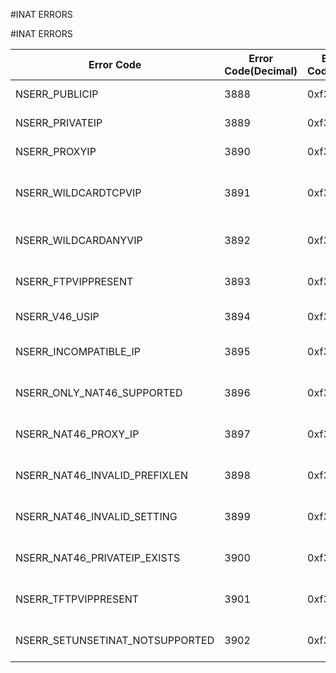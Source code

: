 #INAT ERRORS

#INAT ERRORS



<table><thead><tr><th>Error Code</th><th>Error Code(Decimal)</th><th>Error Code(Hex)</th><th>Error Message</th></tr></thead><tbody><tr><td>NSERR_PUBLICIP</td><td>3888</td><td>0xf30</td><td>Invalid Public IP address</td><tr><tr><td>NSERR_PRIVATEIP</td><td>3889</td><td>0xf31</td><td>Invalid Private IP address</td><tr><tr><td>NSERR_PROXYIP</td><td>3890</td><td>0xf32</td><td>Invalid Proxy IP address</td><tr><tr><td>NSERR_WILDCARDTCPVIP</td><td>3891</td><td>0xf33</td><td>TCPPROXY enabled when wildcard TCP Vserver already present</td><tr><tr><td>NSERR_WILDCARDANYVIP</td><td>3892</td><td>0xf34</td><td>INAT rule with wildcard ANY vserver, not allowed</td><tr><tr><td>NSERR_FTPVIPPRESENT</td><td>3893</td><td>0xf35</td><td>FTP enabled when FTP vserver already present</td><tr><tr><td>NSERR_V46_USIP</td><td>3894</td><td>0xf36</td><td>USIP is not allowed in mixed topology</td><tr><tr><td>NSERR_INCOMPATIBLE_IP</td><td>3895</td><td>0xf37</td><td>Private and Proxy IP should share the same IP Type</td><tr><tr><td>NSERR_ONLY_NAT46_SUPPORTED</td><td>3896</td><td>0xf38</td><td>Stateless mode only supported for IPv4->IPV6</td><tr><tr><td>NSERR_NAT46_PROXY_IP</td><td>3897</td><td>0xf39</td><td>Proxy IP is not supported in stateless mode</td><tr><tr><td>NSERR_NAT46_INVALID_PREFIXLEN</td><td>3898</td><td>0xf3A</td><td>Prefix length should be 32/40/48/56/64/96</td><tr><tr><td>NSERR_NAT46_INVALID_SETTING</td><td>3899</td><td>0xf3B</td><td>Invalid configuration for nat46</td><tr><tr><td>NSERR_NAT46_PRIVATEIP_EXISTS</td><td>3900</td><td>0xf3C</td><td>Private IP already configured in another nat46 rule</td><tr><tr><td>NSERR_TFTPVIPPRESENT</td><td>3901</td><td>0xf3d</td><td>TFTP enabled when TFTP vserver already present</td><tr><tr><td>NSERR_SETUNSETINAT_NOTSUPPORTED</td><td>3902</td><td>0xf3E</td><td>Setting and Unsetting mode of INAT not supported</td><tr></tbody></table>
